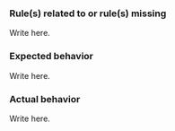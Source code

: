 ### Rule(s) related to or rule(s) missing

Write here.

### Expected behavior

Write here.

### Actual behavior

Write here.
